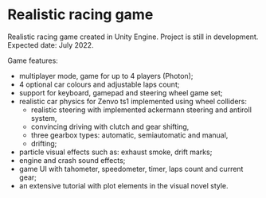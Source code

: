 # Realistic racing game

Realistic racing game created in Unity Engine. Project is still in development. Expected date: July 2022.

Game features:
- multiplayer mode, game for up to 4 players (Photon);
- 4 optional car colours and adjustable laps count;
- support for keyboard, gamepad and steering wheel game set;
- realistic car physics for Zenvo ts1 implemented using wheel colliders:
    - realistic steering with implemented ackermann steering and antiroll system,
    - convincing driving with clutch and gear shifting,
    - three gearbox types: automatic, semiautomatic and manual,
    - drifting;
- particle visual effects such as: exhaust smoke, drift marks;
- engine and crash sound effects;
- game UI with tahometer, speedometer, timer, laps count and current gear;
- an extensive tutorial with plot elements in the visual novel style.

